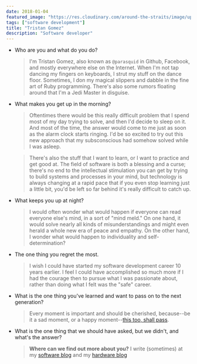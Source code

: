 ```yaml
---
date: 2018-01-04
featured_image: "https://res.cloudinary.com/around-the-straits/image/upload/c_fill,g_face,h_600,w_800/v1515263111/IMG_0239_clv0vq.jpg"
tags: ["software development"]
title: "Tristan Gomez"
description: "Software developer"
---
```

* Who are you and what do you do?

    >  I'm Tristan Gomez, also known as `@parasquid` in Github, Facebook, and mostly everywhere else on the Internet. When I'm not tap dancing my fingers on keyboards, I strut my stuff on the dance floor. Sometimes, I don my magical slippers and dabble in the fine art of Ruby programming. There's also some rumors floating around that I'm a Jedi Master in disguise.

<!--more-->

* What makes you get up in the morning?

    > Oftentimes there would be this really difficult problem that I spend most of my day trying to solve, and then I'd decide to sleep on it. And most of the time, the answer would come to me just as soon as the alarm clock starts ringing. I'd be so excited to try out this new approach that my subsconscious had somehow solved while I was asleep.

    > There's also the stuff that I want to learn, or I want to practice and get good at. The field of software is both a blessing and a curse; there's no end to the intellectual stimulation you can get by trying to build systems and processes in your mind, but technology is always changing at a rapid pace that if you even stop learning just a little bit, you'd be left so far behind it's really difficult to catch up.

* What keeps you up at night?

    > I would often wonder what would happen if everyone can read everyone else's mind, in a sort of "mind meld." On one hand, it would solve nearly all kinds of misunderstandings and might even herald a whole new era of peace and empathy. On the other hand, I wonder what would happen to individuality and self-determination?

* The one thing you regret the most.

    > I wish I could have started my software development career 10 years earlier. I feel I could have accomplished so much more if I had the courage then to pursue what I was passionate about, rather than doing what I felt was the "safe" career.

* What is the one thing you've learned and want to pass on to the next generation?

    > Every moment is important and should be cherished, because--be it a sad moment, or a happy moment--[this too, shall pass](https://en.wikipedia.org/wiki/This_too_shall_pass).

* What is the one thing that we should have asked, but we didn't, and what's the answer?

    > **Where can we find out more about you?** I write (sometimes) at my [software blog](http://life.beyondrails.com/) and my [hardware blog](http://www.hackworkplay.com/)
